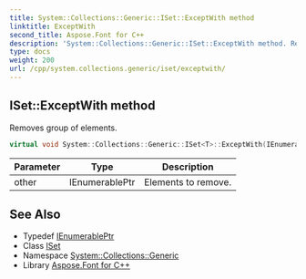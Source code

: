 ```yaml
---
title: System::Collections::Generic::ISet::ExceptWith method
linktitle: ExceptWith
second_title: Aspose.Font for C++
description: 'System::Collections::Generic::ISet::ExceptWith method. Removes group of elements in C++.'
type: docs
weight: 200
url: /cpp/system.collections.generic/iset/exceptwith/
---
```

## ISet::ExceptWith method


Removes group of elements.

```cpp
virtual void System::Collections::Generic::ISet<T>::ExceptWith(IEnumerablePtr other)=0
```


| Parameter | Type | Description |
| --- | --- | --- |
| other | IEnumerablePtr | Elements to remove. |

## See Also

* Typedef [IEnumerablePtr](../ienumerableptr/)
* Class [ISet](../)
* Namespace [System::Collections::Generic](../../)
* Library [Aspose.Font for C++](../../../)

